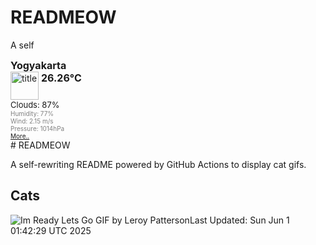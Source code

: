 # READMEOW

A self
<!DOCTYPE html>
<html lang="en">
<head>
  <meta charset="utf-8">
  <meta name="keywords" content="weather, world, openweathermap, weather, layer" />
  <meta name="description" content="A layer with current weather conditions in cities for world wide" />
  <meta name="domain" content="openweathermap.org" />
  <meta http-equiv="pragma" content="no-cache" />
  <meta http-equiv="Expires" content="-1" />
</head>
<body>
  <div style="font-size: medium; font-weight: bold; margin-bottom: 0px;">Yogyakarta</div>
  <div style="float: left; width: 130px;">
    <div style="display: block; clear: left;">
      <div style="float: left;" title="Titel">
        <img height="45" width="45" style="border: medium none; width: 45px; height: 45px; background: url(&quot;http://openweathermap.org/img/w/04d.png&quot;) repeat scroll 0% 0% transparent;" alt="title" src="http://openweathermap.org/images/transparent.png"/>
      </div>
      <div style="float: left;">
        <div style="display: block; clear: left; font-size: medium; font-weight: bold; padding: 0pt 3pt;" title="Current Temperature">26.26°C</div>
        <div style="display: block; width: 85px; overflow: visible;"></div>
      </div>
    </div>
    <div style="display: block; clear: left; font-size: small;">Clouds: 87%</div>
    <div style="display: block; clear: left; color: gray; font-size: x-small;" >Humidity: 77%</div>
    <div style="display: block; clear: left; color: gray; font-size: x-small;" >Wind: 2.15 m/s</div>
    <div style="display: block; clear: left; color: gray; font-size: x-small;" >Pressure: 1014hPa</div>
  </div>
  <div style="display: block; clear: left; color: gray; font-size: x-small;">
    <a href="http://openweathermap.org/city/1621177?utm_source=openweathermap&utm_medium=widget&utm_campaign=html_old" target="_blank">More..</a>
  </div>
  
</body>
</html>
# READMEOW

A self-rewriting README powered by GitHub Actions to display cat gifs.

## Cats

![Im Ready Lets Go GIF by Leroy Patterson](https://media1.giphy.com/media/v1.Y2lkPTlhY2QwMmRhbHFuc2QwcDRtNDJ5dnI5cWk2czZicnQxMzBhZmUxZHZxbmk0anA3aSZlcD12MV9naWZzX3NlYXJjaCZjdD1n/CjmvTCZf2U3p09Cn0h/200.gif)Last Updated: Sun Jun  1 01:42:29 UTC 2025
